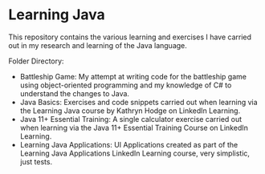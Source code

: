 # Learning Java
This repository contains the various learning and exercises I have carried out in my research and learning of the Java language.

Folder Directory:
- Battleship Game: My attempt at writing code for the battleship game using object-oriented programming and my knowledge of C# to understand the changes to Java.
- Java Basics: Exercises and code snippets carried out when learning via the Learning Java course by Kathryn Hodge on LinkedIn Learning.
- Java 11+ Essential Training: A single calculator exercise carried out when learning via the Java 11+ Essential Training Course on LinkedIn Learning.
- Learning Java Applications: UI Applications created as part of the Learning Java Applications LinkedIn Learning course, very simplistic, just tests.
